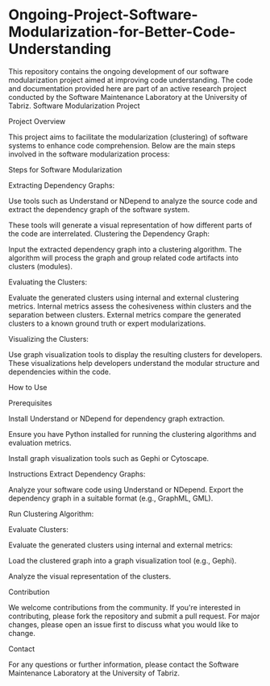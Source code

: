 # Ongoing-Project-Software-Modularization-for-Better-Code-Understanding
This repository contains the ongoing development of our software modularization project aimed at improving code understanding. The code and documentation provided here are part of an active research project conducted by the Software Maintenance Laboratory at the University of Tabriz.
Software Modularization Project

Project Overview

This project aims to facilitate the modularization (clustering) of software systems to enhance code comprehension. Below are the main steps involved in the software modularization process:

Steps for Software Modularization

Extracting Dependency Graphs:

Use tools such as Understand or NDepend to analyze the source code and extract the dependency graph of the software system.

These tools will generate a visual representation of how different parts of the code are interrelated.
Clustering the Dependency Graph:

Input the extracted dependency graph into a clustering algorithm.
The algorithm will process the graph and group related code artifacts into clusters (modules).

Evaluating the Clusters:

Evaluate the generated clusters using internal and external clustering metrics.
Internal metrics assess the cohesiveness within clusters and the separation between clusters.
External metrics compare the generated clusters to a known ground truth or expert modularizations.

Visualizing the Clusters:

Use graph visualization tools to display the resulting clusters for developers.
These visualizations help developers understand the modular structure and dependencies within the code.

How to Use

Prerequisites

Install Understand or NDepend for dependency graph extraction.

Ensure you have Python installed for running the clustering algorithms and evaluation metrics.

Install graph visualization tools such as Gephi or Cytoscape.

Instructions
Extract Dependency Graphs:

Analyze your software code using Understand or NDepend.
Export the dependency graph in a suitable format (e.g., GraphML, GML).

Run Clustering Algorithm:

Evaluate Clusters:

Evaluate the generated clusters using internal and external metrics:

Load the clustered graph into a graph visualization tool (e.g., Gephi).

Analyze the visual representation of the clusters.

Contribution

We welcome contributions from the community. If you're interested in contributing, please fork the repository and submit a pull request. For major changes, please open an issue first to discuss what you would like to change.

Contact

For any questions or further information, please contact the Software Maintenance Laboratory at the University of Tabriz.
